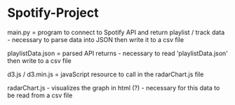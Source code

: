 # Spotify-Project

main.py = program to connect to Spotify API and return playlist / track data
        - necessary to parse data into JSON then write it to a csv file

playlistData.json = parsed API returns
                  - necessary to read 'playlistData.json' then write to a csv file

d3.js / d3.min.js = javaScript resource to call in the radarChart.js file

radarChart.js - visualizes the graph in html (?)
              - necessary for this data to be read from a csv file
